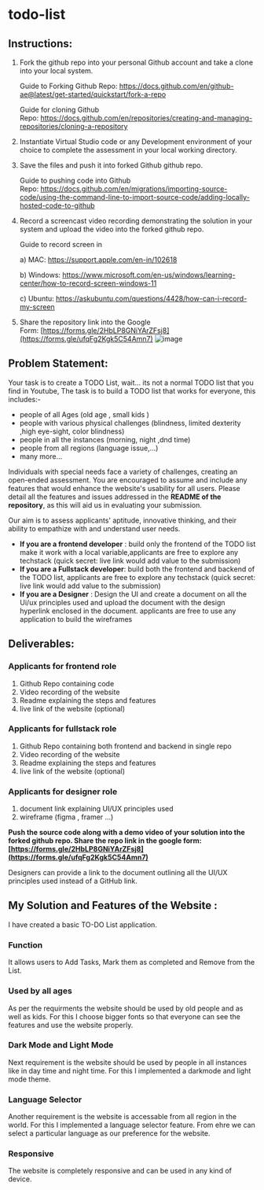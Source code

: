# todo-list

## Instructions:
1. Fork the github repo into your personal Github account and take a clone into your local system.
    
    Guide to Forking Github Repo: https://docs.github.com/en/github-ae@latest/get-started/quickstart/fork-a-repo
    
    Guide for cloning Github Repo: https://docs.github.com/en/repositories/creating-and-managing-repositories/cloning-a-repository
    
2. Instantiate Virtual Studio code or any Development environment of your choice to complete the assessment in your local working directory.
3. Save the files and push it into forked Github github repo.
    
    Guide to pushing code into Github Repo: https://docs.github.com/en/migrations/importing-source-code/using-the-command-line-to-import-source-code/adding-locally-hosted-code-to-github
    
4. Record a screencast video recording demonstrating the solution in your system and upload the video into the forked github repo.
    
    Guide to record screen in
    
    a) MAC: https://support.apple.com/en-in/102618
    
    b) Windows: https://www.microsoft.com/en-us/windows/learning-center/how-to-record-screen-windows-11
    
    c) Ubuntu: https://askubuntu.com/questions/4428/how-can-i-record-my-screen
    
5. Share the repository link into the Google Form: [https://forms.gle/2HbLP8GNiYArZFsj8](https://forms.gle/ufqFg2Kgk5C54Amn7)
![image](https://github.com/user-attachments/assets/712746d0-19c1-4112-b812-b2d933fef869)

## Problem Statement:
Your task is to create a TODO List, 
wait... its not a normal TODO list that you find in Youtube, The task is to build a TODO list that works for everyone, this includes:-
- people of all Ages (old age , small kids ) 
- people with various physical challenges (blindness, limited dexterity ,high eye-sight, color blindness)   
- people in all the instances (morning, night ,dnd time)
- people from all regions (language issue,...)
- many more...

Individuals with special needs face a variety of challenges, creating an open-ended assessment. You are encouraged to assume and include any features that would enhance the website's usability for all users. Please detail all the features and issues addressed in the **README of the repository**, as this will aid us in evaluating your submission. 

Our aim is to assess applicants' aptitude, innovative thinking, and their ability to empathize with and understand user needs.

- **If you are a frontend developer** : build only the frontend of the TODO list make it work with a local variable,applicants are free to explore any techstack (quick secret: live link would add value to the submission)
- **If you are a Fullstack developer**: build both the frontend and backend of the TODO list, applicants are free to explore any techstack (quick secret: live link would add value to the submission)
- **If you are a Designer** : Design the UI and create a document on all the Ui/ux principles used and upload the document with the design hyperlink enclosed in the document. applicants are free to use any application to build the wireframes
## **Deliverables**:
### Applicants for frontend role 
1) Github Repo containing code
2) Video recording of the website
3) Readme explaining the steps and features
4) live link of the website (optional)
### Applicants for fullstack role 
1) Github Repo containing both frontend and backend in single repo
2) Video recording of the website
3) Readme explaining the steps and features
4) live link of the website (optional)
### Applicants for designer role
1) document link explaining UI/UX principles used
2) wireframe (figma , framer ...)



**Push the source code along with a demo video of your solution into the forked github repo. Share the repo link in the google form: [https://forms.gle/2HbLP8GNiYArZFsj8](https://forms.gle/ufqFg2Kgk5C54Amn7)**

Designers can provide a link to the document outlining all the UI/UX principles used instead of a GitHub link.


## My Solution and Features of the Website : 

I have created a basic TO-DO List application.

### Function
It allows users to Add Tasks, Mark them as completed and Remove from the List.

### Used by all ages
As per the requirments the website should be used by old people and as well as kids. For this I choose bigger fonts so that everyone can see the features and use the website properly.

### Dark Mode and Light Mode
Next requirement is the website should be used by people in all instances like in day time and night time. For this I implemented a darkmode and light mode theme.

### Language Selector
Another requirement is the website is accessable from all region in the world. For this I implemented a language selector feature. From ehre we can select a particular language as our preference for the website.

### Responsive
The website is completely responsive and can be used in any kind of device.
